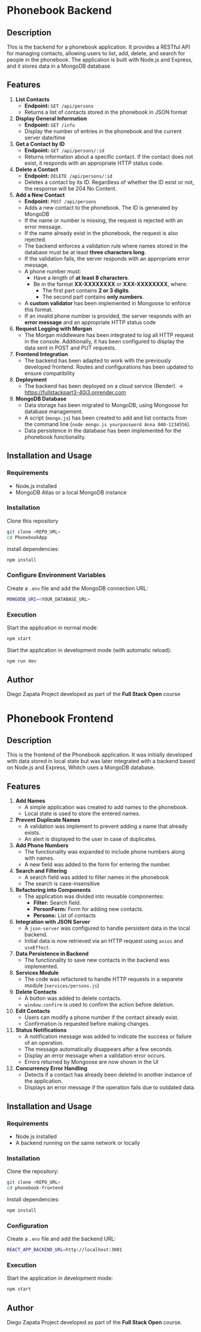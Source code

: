 # Phonebook Backend

## Description
This is the backend for a phonebook application. It provides a RESTful API for managing contacts, allowing users to list, add, delete, and search for people in the phonebook. The application is built with Node.js and Express, and it stores data in a MongoDB database.
## Features
1. **List Contacts**
	- **Endpoint:** `GET /api/persons`
	- Returns a list of contacts stored in the phonebook in JSON format
2. **Display General Information**
	- **Endpoint:** `GET /info`
	- Display the number of entries in the phonebook and the current server date/time
3. **Get a Contact by ID**
	- **Endpoint:** `GET /api/persons/:id`
	- Returns information about a specific contact. If the contact does not exist, it responds with an appropriate HTTP status code.
4. **Delete a Contact**
	- **Endpoint:** `DELETE /api/persons/:id`
	- Deletes a contact by its ID. Regardless of whether the ID exist or not, the response will be 204 No Content.
5. **Add a New Contact**
	- **Endpoint:** `POST /api/persons`
	- Adds a new contact to the phonebook. The ID is generated by MongoDB
	- If the name or number is missing, the request is rejected with an error message.
	- If the name already exist in the phonebook, the request is also rejected.
	- The backend enforces a validation rule where names stored in the database must be at least **three characters long**.
	- If the validation fails, the server responds with an appropriate error message.
	- A phone number must:
		- Have a length of **at least 8 characters**.
		- Be in the format **XX-XXXXXXXX** or **XXX-XXXXXXXX**, where:
			- The first part contains **2 or 3 digits**.
			- The second part contains **only numbers**.
	- A **custom validator** has been implemented in Mongoose to enforce this format.
	- If an invalid phone number is provided, the server responds with an **error message** and an appropriate HTTP status code
6. **Request Logging with Morgan**
	- The Morgan middleware has been integrated to log all HTTP request in the console. Additionally, it has been configured to display the data sent in POST and PUT requests.
7. **Frontend Integration**
	- The backend has been adapted to work with the previously developed frontend. Routes and configurations has been updated to ensure compatibility
8. **Deployment**
	- The backend has been deployed on a cloud service (Render). -> https://fullstackpart3-40i3.onrender.com
9. **MongoDB Database**
	- Data storage has been migrated to MongoDB, using Mongoose for database management.
	- A script (`mongo.js`) has been created to add and list contacts from the command line (`node mongo.js yourpassword Anna 040-1234556`).
	- Data persistence in the database has been implemented for the phonebook functionality.

## Installation and Usage
### Requirements
- Node.js installed
- MongoDB Atlas or a local MongoDB instance
### Installation
Clone this repository
```sh
git clone <REPO_URL>
cd PhonebookApp
```
install dependencies:
```sh
npm install
```
### Configure Environment Variables
Create a `.env` file and add the MongoDB connection URL:
```sh
MONGODB_URI=<YOUR_DATABASE_URL>
```
### Execution
Start the application in normal mode:
```sh
npm start
```
Start the application in development mode (with automatic reload):
```sh
npm run dev
```
## Author
Diego Zapata
Project developed as part of the **Full Stack Open** course

# Phonebook Frontend
## Description
This is the frontend of the Phonebook application. It was initially developed with data stored in local state but was later integrated with a backend based on Node.js and Express, Whitch uses a MongoDB database.

## Features
1. **Add Names**
	- A simple application was created to add names to the phonebook.
	- Local state is used to store the entered names.
2. **Prevent Duplicate Names**
	- A validation was implement to prevent adding a name that already exists.
	- An alert is displayed to the user in case of duplicates.
3. **Add Phone Numbers**
	- The functionality was expanded to include phone numbers along with names.
	- A new field was added to the form for entering the number.
4. **Search and Filtering**
	- A search field was added to filter names in the phonebook
	- The search is case-insensitive
5. **Refactoring into Components**
	- The application was divided into reusable componentes:
		- **Filter:** Search field.
		- **PersonForm:** Form for adding new contacts.
		- **Persons:** List of contacts
6. **Integration with JSON Server**
	- A `json-server` was configured to handle persistent data in the local backend.
	- Initial data is now retrieved via an HTTP request using `axios` and `useEffect`.
7. **Data Persistence in Backend**
	- The functionality to save new contacts in the backend was implemented.
8. **Services Module**
	- The code was refactored to handle HTTP requests in a separete module (`services/persons.js`)
9. **Delete Contacts**
	- A button was added to delete contacts.
	- `window.confirm` is used to confirm the action before deletion.
10. **Edit Contacts**
	- Users can modify a phone number if the contact already exist.
	- Confirmation is requested before making changes.
11. **Status Notifications**
	- A notification message was added to indicate the success or failure of an operation.
	- The message automatically disappears after a few seconds.
	- Display an error message when a validation error occurs.
	- Errors returned by Mongoose are now shown in the UI
12. **Concurrency Error Handling**
	- Detects if a contact has already been deleted in another instance of the application.
	- Displays an error message if the operation fails due to outdated data.
## Installation and Usage
### Requirements
- Node.js installed
- A backend running on the same network or locally
### Installation
Clone the repository:
```sh
git clone <REPO_URL>
cd phonebook-frontend
```
Install dependencies:
```sh
npm install
```
### Configuration
Create a `.env` file and add the backend URL:
```sh
REACT_APP_BACKEND_URL=http://localhost:3001
```
### Execution
Start the application in development mode:
```sh
npm start
```
## Author
Diego Zapata
Project developed as part of the **Full Stack Open** course.
